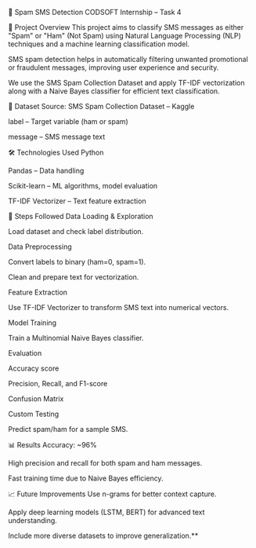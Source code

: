 📱 Spam SMS Detection
CODSOFT Internship – Task 4

📌 Project Overview
This project aims to classify SMS messages as either "Spam" or "Ham" (Not Spam) using Natural Language Processing (NLP) techniques and a machine learning classification model.

SMS spam detection helps in automatically filtering unwanted promotional or fraudulent messages, improving user experience and security.

We use the SMS Spam Collection Dataset and apply TF-IDF vectorization along with a Naive Bayes classifier for efficient text classification.

📂 Dataset
Source: SMS Spam Collection Dataset – Kaggle

label – Target variable (ham or spam)

message – SMS message text

🛠️ Technologies Used
Python

Pandas – Data handling

Scikit-learn – ML algorithms, model evaluation

TF-IDF Vectorizer – Text feature extraction

🚀 Steps Followed
Data Loading & Exploration

Load dataset and check label distribution.

Data Preprocessing

Convert labels to binary (ham=0, spam=1).

Clean and prepare text for vectorization.

Feature Extraction

Use TF-IDF Vectorizer to transform SMS text into numerical vectors.

Model Training

Train a Multinomial Naive Bayes classifier.

Evaluation

Accuracy score

Precision, Recall, and F1-score

Confusion Matrix

Custom Testing

Predict spam/ham for a sample SMS.

📊 Results
Accuracy: ~96%

High precision and recall for both spam and ham messages.

Fast training time due to Naive Bayes efficiency.

📈 Future Improvements
Use n-grams for better context capture.

Apply deep learning models (LSTM, BERT) for advanced text understanding.

Include more diverse datasets to improve generalization.**

